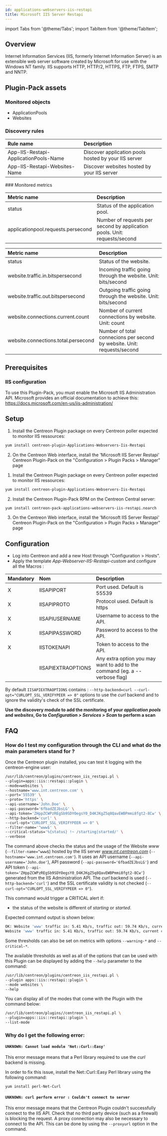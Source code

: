 ```yaml
---
id: applications-webservers-iis-restapi
title: Microsoft IIS Server Restapi
---
```

import Tabs from '@theme/Tabs';
import TabItem from '@theme/TabItem';


## Overview

Internet Information Services (IIS, formerly Internet Information Server) is an extensible web server software created by Microsoft for use with the Windows NT family. IIS supports HTTP, HTTP/2, HTTPS, FTP, FTPS, SMTP and NNTP.

## Plugin-Pack assets

### Monitored objects

* ApplicationPools
* Websites

### Discovery rules

<Tabs groupId="operating-systems">
<TabItem value="Services" label="Services">

| Rule name                             | Description                                          |
| :------------------------------------ | :--------------------------------------------------- |
| App-IIS-Restapi-ApplicationPools-Name | Discover application pools hosted by your IIS server |
| App-IIS-Restapi-Websites-Name         | Discover websites hosted by your IIS server          |

</TabItem>
</Tabs>
### Monitored metrics

<Tabs groupId="operating-systems">
<TabItem value="ApplicationPools" label="ApplicationPools">

| Metric name                        | Description                                                               |
| :--------------------------------- | :------------------------------------------------------------------------ |
| status                             | Status of the application pool.                                           |
| applicationpool.requests.persecond | Number of requests per second by application pools. Unit: requests/second |

</TabItem>
<TabItem value="Websites" label="Websites">

| Metric name                         | Description                                                             |
| :---------------------------------- | :---------------------------------------------------------------------- |
| status                              | Status of the website.                                                  |
| website.traffic.in.bitspersecond    | Incoming traffic going through the website. Unit: bits/second           |
| website.traffic.out.bitspersecond   | Outgoing traffic going through the website. Unit: bits/second           |
| website.connections.current.count   | Nomber of current connections by website. Unit: count                   |
| website.connections.total.persecond | Number of total connecions per second by website. Unit: requests/second |

</TabItem>
</Tabs>

## Prerequisites

### IIS configuration

To use this Plugin-Pack, you must enable the Microsoft IIS Administration API. Microsoft provides an official documentation to achieve this: https://docs.microsoft.com/en-us/iis-administration/

## Setup

<Tabs groupId="licence-systems">
<TabItem value="online" label="Online License">

1. Install the Centreon Plugin package on every Centreon poller expected to monitor IIS ressources:

```bash
yum install centreon-plugin-Applications-Webservers-Iis-Restapi
```

2. On the Centreon Web interface, install the 'Microsoft IIS Server Restapi' Centreon Plugin-Pack on the "Configuration > Plugin Packs > Manager" page

</TabItem>
<TabItem value="offline" label="Offline License">

1. Install the Centreon Plugin package on every Centreon poller expected to monitor IIS ressources:

```bash
yum install centreon-plugin-Applications-Webservers-Iis-Restapi
```

2. Install the Centreon Plugin-Pack RPM on the Centreon Central server:

```bash
yum install centreon-pack-applications-webservers-iis-restapi.noarch
```

3. On the Centreon Web interface, install the 'Microsoft IIS Server Restapi' Centreon Plugin-Pack on the "Configuration > Plugin Packs > Manager" page

</TabItem>
</Tabs>

## Configuration

* Log into Centreon and add a new Host through "Configuration > Hosts".
* Apply the template *App-Webserver-IIS-Restapi-custom* and configure all the Macros :

| Mandatory | Nom                | Description                                                                |
| :-------- | :----------------- | :------------------------------------------------------------------------- |
| X         | IISAPIPORT         | Port used. Default is 55539                                                |
| X         | IISAPIPROTO        | Protocol used. Default is https                                            |
| X         | IISAPIUSERNAME     | Username to access to the API.                                             |
| X         | IISAPIPASSWORD     | Password to access to the API.                                             |
| X         | IISTOKENAPI        | Token to access to the API.                                                |
|           | IISAPIEXTRAOPTIONS | Any extra option you may want to add to the command (eg. a --verbose flag) |

By default ```IISAPIEXTRAOPTIONS``` contains : ```--http-backend=curl --curl-opt="CURLOPT_SSL_VERIFYPEER => 0"``` options to use the *curl* backend and to ignore the validity's check of the SSL certificate.

**Use the discovery module to add the monitoring of your *application pools* and *websites*, Go to *Configuration > Services > Scan* to perform a scan**

## FAQ

### How do I test my configuration through the CLI and what do the main parameters stand for ?

Once the Centreon plugin installed, you can test it logging with the centreon-engine user:

```bash
/usr/lib/centreon/plugins/centreon_iis_restapi.pl \
--plugin=apps::iis::restapi::plugin \
--mode=websites \
--hostname='www.int.centreon.com' \
--port='55539' \
--proto='https' \
--api-username='John.Doe' \
--api-password='6fbadZEJbsLG' \
--api-token='ZHppZCWPzREgSb9SDYOegsY0_D4KJKgZ5q8QavEWBPmmi8fgt2-8Cw' \
--http-backend='curl' \
--curl-opt="CURLOPT_SSL_VERIFYPEER => 0" \
--filter-name='^www$' \
--critical-status='%{status} !~ /starting|started/' \
--verbose
```

The command above checks the status and the usage of the Website *www* (```--filter-name=^www$```) hosted by the IIS server *www.int.centreon.com* (```--hostname='www.int.centroen.com'```).
It uses an API username (```--api-username='John.doe'```), API password (```--api-password='6fbadZEJbsLG'```) and API token (```--api-token='ZHppZCWPzREgSb9SDYOegsY0_D4KJKgZ5q8QavEWBPmmi8fgt2-8Cw'```) generated from the IIS Administration API.
The *curl* backend is used (```--http-backend='curl'```) and the SSL certificate validity is not checked (```--curl-opt="CURLOPT_SSL_VERIFYPEER => 0"```).

This command would trigger a CRITICAL alert if:
* the status of the website is different of *starting* or *started*.

Expected command output is shown below:

```bash
OK: Website 'www' traffic in: 5.41 Kb/s, traffic out: 59.74 Kb/s, current connections: 0, total connections: 8.05/s | 'www#website.traffic.in.bitspersecond'=5407.86206896552b/s;;;0; 'www#website.traffic.out.bitspersecond'=59744b/s;;;0; 'www#website.connections.current.count'=0;;;0; 'www#website.connections.total.persecond'=8.05/s;;;0;
Website 'www' traffic in: 5.41 Kb/s, traffic out: 59.74 Kb/s, current connections: 0, total connections: 8.05/s
```

Some thresholds can also be set on metrics with options ```--warning-*``` and ```--critical-*```.

The available thresholds as well as all of the options that can be used with this Plugin can be displayed by adding the ```--help``` parameter to the command:

```bash
/usr/lib/centreon/plugins/centreon_iis_restapi.pl \
--plugin apps::iis::restapi::plugin \
--mode websites \
--help
```
You can display all of the modes that come with the Plugin with the command below:

```bash
/usr/lib/centreon/plugins//centreon_iis_restapi.pl \
--plugin=apps::iis::restapi::plugin \
--list-mode
```

### Why do I get the following error:

#### ```UNKNOWN: Cannot load module 'Net::Curl::Easy'```

This error message means that a Perl library required to use the *curl* backend is missing.

In order to fix this issue, install the Net\:\:Curl\:\:Easy Perl library using the following command:

```bash
yum install perl-Net-Curl
```

#### ```UNKNOWN: curl perform error : Couldn't connect to server```

This error message means that the Centreon Plugin couldn't successfully connect to the IIS API.
Check that no third party device (such as a firewall) is blocking the request.
A proxy connection may also be necessary to connect to the API. This can be done by using the ```--proxyurl``` option in the command.
